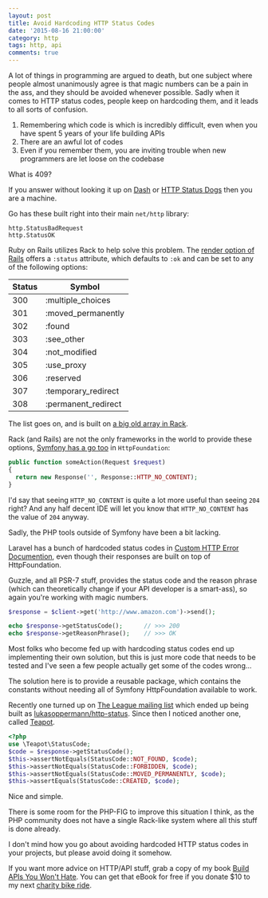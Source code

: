 ```yaml
---
layout: post
title: Avoid Hardcoding HTTP Status Codes
date: '2015-08-16 21:00:00'
category: http
tags: http, api
comments: true
---
```


A lot of things in programming are argued to death, but one subject where people almost unanimously agree is that magic numbers can be a pain in the ass, and they should be avoided whenever possible. Sadly when it comes to HTTP status codes, people keep on hardcoding them, and it leads to all sorts of confusion.

1. Remembering which code is which is incredibly difficult, even when you have spent 5 years of your life building APIs
2. There are an awful lot of codes
3. Even if you remember them, you are inviting trouble when new programmers are let loose on the codebase

What is 409?

If you answer without looking it up on [Dash](https://kapeli.com/dash) or [HTTP Status Dogs](http://httpstatusdogs.com) then you are a machine.

Go has these built right into their main `net/http` library:

~~~ golang
http.StatusBadRequest
http.StatusOK
~~~

Ruby on Rails utilizes Rack to help solve this problem. The [render option of Rails](http://guides.rubyonrails.org/layouts_and_rendering.html#the-status-option) offers a `:status` attribute, which defaults to `:ok` and can be set to any of the following options:

Status | Symbol
--------|-------
300	| :multiple_choices
301	| :moved_permanently
302	| :found
303	| :see_other
304	| :not_modified
305	| :use_proxy
306	| :reserved
307	| :temporary_redirect
308	| :permanent_redirect

The list goes on, and is built on [a big old array in Rack](https://github.com/rack/rack/blob/master/lib/rack/utils.rb#L470).

Rack (and Rails) are not the only frameworks in the world to provide these options, [Symfony has a go too](https://github.com/symfony/HttpFoundation/blob/master/Response.php
) in `HttpFoundation`:

~~~php
public function someAction(Request $request)
{
  return new Response('', Response::HTTP_NO_CONTENT);
}
~~~

I'd say that seeing `HTTP_NO_CONTENT` is quite a lot more useful than seeing `204` right? And any half decent IDE will let you know that `HTTP_NO_CONTENT` has the value of `204` anyway.

Sadly, the PHP tools outside of Symfony have been a bit lacking. 

Laravel has a bunch of hardcoded status codes in [Custom HTTP Error Documention](http://laravel.com/docs/5.1/errors#http-exceptions), even though their responses are built on top of HttpFoundation.

Guzzle, and all PSR-7 stuff, provides the status code and the reason phrase (which can theoretically change if your API developer is a smart-ass), so again you're working with magic numbers.

~~~php
$response = $client->get('http://www.amazon.com')->send();

echo $response->getStatusCode();      // >>> 200
echo $response->getReasonPhrase();    // >>> OK
~~~

Most folks who become fed up with hardcoding status codes end up implementing their own solution, but this is just more code that needs to be tested and I've seen a few people actually get some of the codes wrong... 

The solution here is to provide a reusable package, which contains the constants without needing all of Symfony HttpFoundation available to work. 

Recently one turned up on [The League mailing list](https://groups.google.com/forum/#!topic/thephpleague/iBfghcg3TJc) which ended up being built as [lukasoppermann/http-status](https://github.com/lukasoppermann/http-status). Since then I noticed another one, called [Teapot](https://github.com/shrikeh/teapot).

~~~php
<?php
use \Teapot\StatusCode;
$code = $response->getStatusCode();
$this->assertNotEquals(StatusCode::NOT_FOUND, $code);
$this->assertNotEquals(StatusCode::FORBIDDEN, $code);
$this->assertNotEquals(StatusCode::MOVED_PERMANENTLY, $code);
$this->assertEquals(StatusCode::CREATED, $code);
~~~

Nice and simple. 

There is some room for the PHP-FIG to improve this situation I think, as the PHP community does not have a single Rack-like system where all this stuff is done already.

I don't mind how you go about avoiding hardcoded HTTP status codes in your projects, but please avoid doing it somehow.

If you want more advice on HTTP/API stuff, grab a copy of my book [Build APIs You Won't Hate](http://apisyouwonthate.com/). You can get that eBook for free if you donate $10 to my next [charity bike ride](http://fundraising.housingworks.org/index.cfm?fuseaction=donordrive.participant&participantID=2035).
